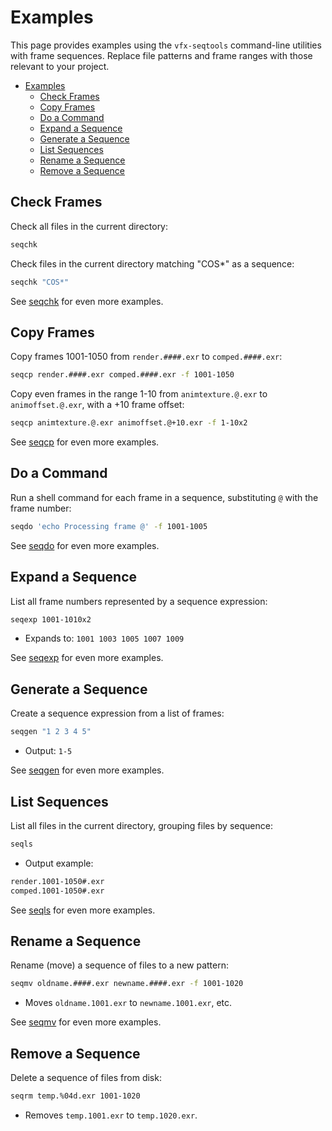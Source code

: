 # Examples

This page provides examples using the `vfx-seqtools` command-line utilities with frame sequences. Replace file patterns and frame ranges with those relevant to your project.

- [Examples](#examples)
  - [Check Frames](#check-frames)
  - [Copy Frames](#copy-frames)
  - [Do a Command](#do-a-command)
  - [Expand a Sequence](#expand-a-sequence)
  - [Generate a Sequence](#generate-a-sequence)
  - [List Sequences](#list-sequences)
  - [Rename a Sequence](#rename-a-sequence)
  - [Remove a Sequence](#remove-a-sequence)

## Check Frames

Check all files in the current directory:

```bash
seqchk
```

Check files in the current directory matching "COS*" as a sequence:

```bash
seqchk "COS*"
```

See [seqchk](./seqchk.md) for even more examples.

## Copy Frames

Copy frames 1001-1050 from `render.####.exr` to `comped.####.exr`:

```bash
seqcp render.####.exr comped.####.exr -f 1001-1050
```

Copy even frames in the range 1-10 from `animtexture.@.exr` to `animoffset.@.exr`, with a +10 frame offset:

```bash
seqcp animtexture.@.exr animoffset.@+10.exr -f 1-10x2
```

See [seqcp](./seqcp.md) for even more examples.

## Do a Command

Run a shell command for each frame in a sequence, substituting `@` with the frame number:

```bash
seqdo 'echo Processing frame @' -f 1001-1005
```

See [seqdo](./seqdo.md) for even more examples.

## Expand a Sequence

List all frame numbers represented by a sequence expression:

```bash
seqexp 1001-1010x2
```

- Expands to: `1001 1003 1005 1007 1009`

See [seqexp](./seqexp.md) for even more examples.

## Generate a Sequence

Create a sequence expression from a list of frames:

```bash
seqgen "1 2 3 4 5"
```

- Output: `1-5`

See [seqgen](./seqgen.md) for even more examples.

## List Sequences

List all files in the current directory, grouping files by sequence:

```bash
seqls
```

- Output example:

```bash
render.1001-1050#.exr
comped.1001-1050#.exr
```

See [seqls](./seqls.md) for even more examples.

## Rename a Sequence

Rename (move) a sequence of files to a new pattern:

```bash
seqmv oldname.####.exr newname.####.exr -f 1001-1020
```

- Moves `oldname.1001.exr` to `newname.1001.exr`, etc.

See [seqmv](./seqmv.md) for even more examples.

## Remove a Sequence

Delete a sequence of files from disk:

```bash
seqrm temp.%04d.exr 1001-1020
```

- Removes `temp.1001.exr` to `temp.1020.exr`.
